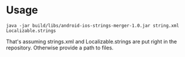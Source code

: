 # Usage
`java -jar build/libs/android-ios-strings-merger-1.0.jar string.xml Localizable.strings`

That's assuming strings.xml and Localizable.strings are put right in the repository. Otherwise provide a path to files.
